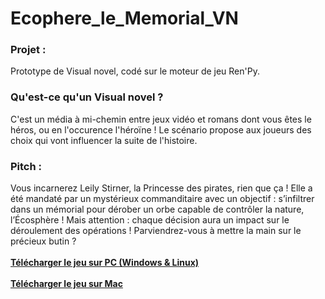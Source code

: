# Ecophere_le_Memorial_VN
<h3>Projet :</h3>
Prototype de Visual novel, codé sur le moteur de jeu Ren'Py.<br>
<h3>Qu'est-ce qu'un Visual novel ?</h3>
C'est un média à mi-chemin entre jeux vidéo et romans dont vous êtes le héros, ou en l'occurence l'héroïne ! Le scénario propose aux joueurs des choix qui vont influencer la suite de l'histoire.<br>
<h3>Pitch :</h3>
Vous incarnerez Leily Stirner, la Princesse des pirates, rien que ça ! Elle a été mandaté par un mystérieux commanditaire avec un objectif : s’infiltrer dans un mémorial pour dérober un orbe capable de contrôler la nature, l’Écosphère !
Mais attention : chaque décision aura un impact sur le déroulement des opérations ! Parviendrez-vous à mettre la main sur le précieux butin ?<br>
<br>
<a href="https://drive.google.com/file/d/1Pg_wj68k8VEHEjKLdV-V-SO6YLIzogCa/view?usp=sharing"><strong>Télécharger le jeu sur PC (Windows & Linux)</strong></a><br>
<br>
<a href="https://drive.google.com/file/d/1ATBIDLkU5uPiaijimZui4LTE-JtEghPR/view?usp=sharing"><strong>Télécharger le jeu sur Mac</strong></a>

